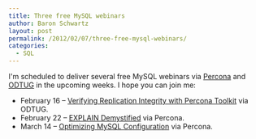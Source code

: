 ```yaml
---
title: Three free MySQL webinars
author: Baron Schwartz
layout: post
permalink: /2012/02/07/three-free-mysql-webinars/
categories:
  - SQL
---
```

I'm scheduled to deliver several free MySQL webinars via [Percona][1] and [ODTUG][2] in the upcoming weeks. I hope you can join me:

*   February 16 &#8211; [Verifying Replication Integrity with Percona Toolkit][3] via ODTUG.
*   February 22 &#8211; [EXPLAIN Demystified][4] via Percona.
*   March 14 &#8211; [Optimizing MySQL Configuration][5] via Percona.

 [1]: http://www.percona.com/
 [2]: http://odtug.com/
 [3]: https://www3.gotomeeting.com/register/897093158
 [4]: http://www.percona.com/webinars/2012-02-22-explain-demystified/
 [5]: http://www.percona.com/webinars/2012-03-14-optimizing-mysql-configuration/
